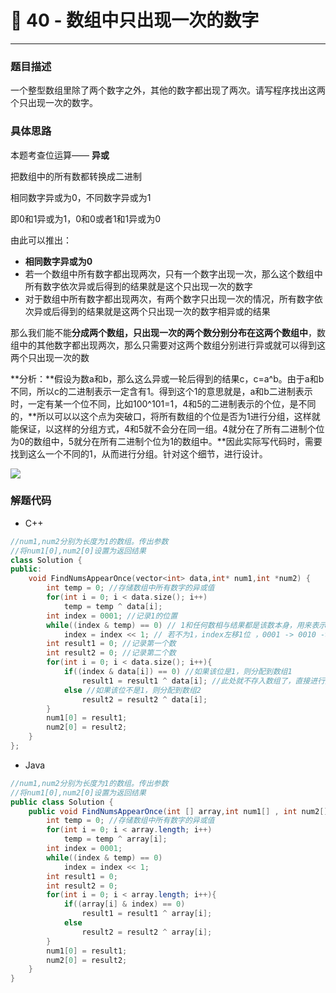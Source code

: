 # 🍍 40 - 数组中只出现一次的数字

---



### 题目描述

一个整型数组里除了两个数字之外，其他的数字都出现了两次。请写程序找出这两个只出现一次的数字。

### 具体思路

本题考查位运算—— **异或**

把数组中的所有数都转换成二进制

相同数字异或为0，不同数字异或为1

即0和1异或为1，0和0或者1和1异或为0

由此可以推出：

- **相同数字异或为0**
- 若一个数组中所有数字都出现两次，只有一个数字出现一次，那么这个数组中所有数字依次异或后得到的结果就是这个只出现一次的数字
- 对于数组中所有数字都出现两次，有两个数字只出现一次的情况，所有数字依次异或后得到的结果就是这两个只出现一次的数字相异或的结果

那么我们能不能**分成两个数组，只出现一次的两个数分别分布在这两个数组中**，数组中的其他数字都出现两次，那么只需要对这两个数组分别进行异或就可以得到这两个只出现一次的数

**分析：**假设为数a和b，那么这么异或一轮后得到的结果c，c=a^b。由于a和b不同，所以c的二进制表示一定含有1。得到这个1的意思就是，a和b二进制表示时，一定有某一个位不同，比如100^101=1，4和5的二进制表示的个位，是不同的，**所以可以以这个点为突破口，将所有数组的个位是否为1进行分组，这样就能保证，以这样的分组方式，4和5就不会分在同一组。4就分在了所有二进制个位为0的数组中，5就分在所有二进制个位为1的数组中。**因此实际写代码时，需要找到这么一个不同的1，从而进行分组。针对这个细节，进行设计。

![](https://gitee.com/veal98/images/raw/master/img/20200421155042.png)

### 解题代码

- C++

```cpp
//num1,num2分别为长度为1的数组。传出参数
//将num1[0],num2[0]设置为返回结果
class Solution {
public:
    void FindNumsAppearOnce(vector<int> data,int* num1,int *num2) {
        int temp = 0; //存储数组中所有数字的异或值
        for(int i = 0; i < data.size(); i++)
            temp = temp ^ data[i];
        int index = 0001; //记录1的位置
        while((index & temp) == 0) // 1和任何数相与结果都是该数本身，用来表示这个位置是否为1
            index = index << 1; // 若不为1，index左移1位 ，0001 -> 0010 -> 0100（表示1的位置）
        int result1 = 0; //记录第一个数
        int result2 = 0; //记录第二个数
        for(int i = 0; i < data.size(); i++){
            if((index & data[i]) == 0) //如果该位是1，则分配到数组1
                result1 = result1 ^ data[i]; //此处就不存入数组了，直接进行异或求值
            else //如果该位不是1，则分配到数组2
                result2 = result2 ^ data[i];
        }
        num1[0] = result1;
        num2[0] = result2;
    }
};
```

- Java

```java
//num1,num2分别为长度为1的数组。传出参数
//将num1[0],num2[0]设置为返回结果
public class Solution {
    public void FindNumsAppearOnce(int [] array,int num1[] , int num2[]) {
        int temp = 0; //存储数组中所有数字的异或值
        for(int i = 0; i < array.length; i++)
            temp = temp ^ array[i];
        int index = 0001;
        while((index & temp) == 0)
            index = index << 1;
        int result1 = 0;
        int result2 = 0;
        for(int i = 0; i < array.length; i++){
            if((array[i] & index) == 0)
                result1 = result1 ^ array[i];
            else
                result2 = result2 ^ array[i];
        }
        num1[0] = result1;
        num2[0] = result2;
    }
}
```

